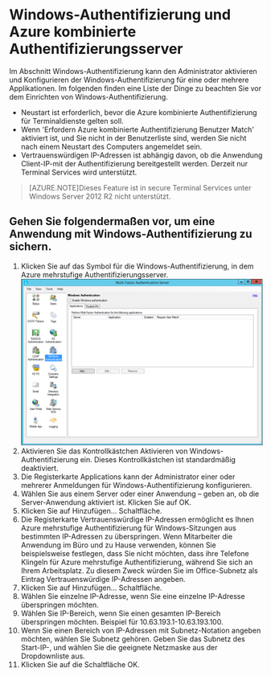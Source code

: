 <properties 
    pageTitle="Windows-Authentifizierung und Azure kombinierte Authentifizierungsserver"
    description="Dies ist der Azure mehrstufige Authentifizierungsseite, die bei der Bereitstellung von Windows-Authentifizierung und Azure mehrstufige Authentifizierungsserver unterstützt."
    services="multi-factor-authentication"
    documentationCenter=""
    authors="kgremban"
    manager="femila"
    editor="curtand"/>

<tags
    ms.service="multi-factor-authentication"
    ms.workload="identity"
    ms.tgt_pltfrm="na"
    ms.devlang="na"
    ms.topic="get-started-article"
    ms.date="08/04/2016"
    ms.author="kgremban"/>

# <a name="windows-authentication-and-azure-multi-factor-authentication-server"></a>Windows-Authentifizierung und Azure kombinierte Authentifizierungsserver

Im Abschnitt Windows-Authentifizierung kann den Administrator aktivieren und Konfigurieren der Windows-Authentifizierung für eine oder mehrere Applikationen.  Im folgenden finden eine Liste der Dinge zu beachten Sie vor dem Einrichten von Windows-Authentifizierung.

-  Neustart ist erforderlich, bevor die Azure kombinierte Authentifizierung für Terminaldienste gelten soll.
-  Wenn 'Erfordern Azure kombinierte Authentifizierung Benutzer Match' aktiviert ist, und Sie nicht in der Benutzerliste sind, werden Sie nicht nach einem Neustart des Computers angemeldet sein.
-  Vertrauenswürdigen IP-Adressen ist abhängig davon, ob die Anwendung Client-IP-mit der Authentifizierung bereitgestellt werden. Derzeit nur Terminal Services wird unterstützt.  







>[AZURE.NOTE]Dieses Feature ist in secure Terminal Services unter Windows Server 2012 R2 nicht unterstützt.




## <a name="to-secure-an-application-with-windows-authentication-use-the-following-procedure"></a>Gehen Sie folgendermaßen vor, um eine Anwendung mit Windows-Authentifizierung zu sichern.

1. Klicken Sie auf das Symbol für die Windows-Authentifizierung, in dem Azure mehrstufige Authentifizierungsserver.
![Windows-Authentifizierung](./media/multi-factor-authentication-get-started-server-windows/windowsauth.png)
2. Aktivieren Sie das Kontrollkästchen Aktivieren von Windows-Authentifizierung ein. Dieses Kontrollkästchen ist standardmäßig deaktiviert.
3. Die Registerkarte Applications kann der Administrator einer oder mehrerer Anmeldungen für Windows-Authentifizierung konfigurieren.
4. Wählen Sie aus einem Server oder einer Anwendung – geben an, ob die Server-Anwendung aktiviert ist. Klicken Sie auf OK.
5. Klicken Sie auf Hinzufügen... Schaltfläche.
6. Die Registerkarte Vertrauenswürdige IP-Adressen ermöglicht es Ihnen Azure mehrstufige Authentifizierung für Windows-Sitzungen aus bestimmten IP-Adressen zu überspringen. Wenn Mitarbeiter die Anwendung im Büro und zu Hause verwenden, können Sie beispielsweise festlegen, dass Sie nicht möchten, dass ihre Telefone Klingeln für Azure mehrstufige Authentifizierung, während Sie sich an Ihrem Arbeitsplatz. Zu diesem Zweck würden Sie im Office-Subnetz als Eintrag Vertrauenswürdige IP-Adressen angeben.
7. Klicken Sie auf Hinzufügen... Schaltfläche.
8. Wählen Sie einzelne IP-Adresse, wenn Sie eine einzelne IP-Adresse überspringen möchten.
9. Wählen Sie IP-Bereich, wenn Sie einen gesamten IP-Bereich überspringen möchten. Beispiel für 10.63.193.1-10.63.193.100.
10. Wenn Sie einen Bereich von IP-Adressen mit Subnetz-Notation angeben möchten, wählen Sie Subnetz gehören. Geben Sie das Subnetz des Start-IP-, und wählen Sie die geeignete Netzmaske aus der Dropdownliste aus.
11. Klicken Sie auf die Schaltfläche OK.
